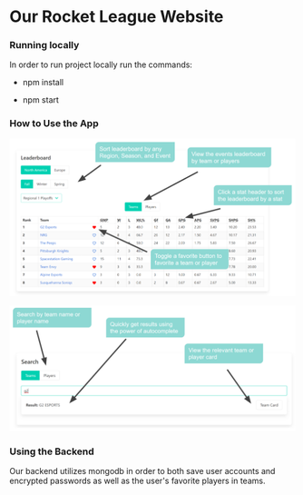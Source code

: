 # Our Rocket League Website


### Running locally

In order to run project locally run the commands:

- npm install

- npm start

### How to Use the App

<p align="center">
  <img src="diagrams\Leaderboard Features.PNG" title="hover text">
</p>

<p align="center">
  <img src="diagrams\Search Features.PNG" title="hover text">
</p>

### Using the Backend

Our backend utilizes mongodb in order to both save user accounts and encrypted passwords as well as the user's favorite players in teams. 